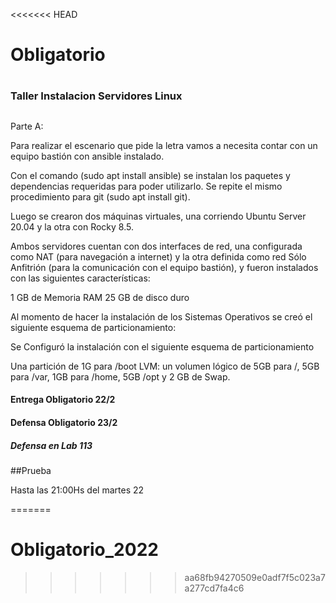 <<<<<<< HEAD
# Obligatorio 
#
### Taller Instalacion Servidores Linux

## 
Parte A:

Para realizar el escenario que pide la letra vamos a necesita contar con un equipo bastión con ansible instalado.

Con el comando (sudo apt install ansible) se instalan los paquetes y dependencias requeridas para poder utilizarlo.
Se repite el mismo procedimiento para git (sudo apt install git).

Luego se crearon dos máquinas virtuales, una corriendo Ubuntu Server 20.04 y la otra con Rocky 8.5.

Ambos servidores cuentan con dos interfaces de red, una configurada como NAT 
(para navegación a internet) y la otra definida como red Sólo Anfitrión (para la comunicación con el equipo bastión), y fueron instalados con las siguientes características:

1 GB de Memoria RAM
25 GB de disco duro

Al momento de hacer la instalación de los Sistemas Operativos se creó el siguiente esquema de particionamiento:

Se Configuró la instalación con el siguiente esquema de particionamiento

Una partición de 1G para /boot
LVM: un volumen lógico de 5GB para /, 5GB para /var, 1GB para /home, 5GB /opt
y 2 GB de Swap.


#### Entrega Obligatorio 22/2
#### Defensa Obligatorio 23/2
##### Defensa en Lab 113
##Prueba 

Hasta las 21:00Hs del martes 22

=======
# Obligatorio_2022
>>>>>>> aa68fb94270509e0adf7f5c023a7a277cd7fa4c6
